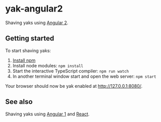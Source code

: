 yak-angular2
============

Shaving yaks using [Angular 2](https://angular.io/).

Getting started
---------------

To start shaving yaks:

1. [Install npm](https://docs.npmjs.com/getting-started/installing-node)
2. Install node modules: `npm install`
3. Start the interactive TypeScript compiler: `npm run watch`
4. In another terminal window start and open the web server: `npm start`

Your browser should now be yak enabled at http://127.0.0.1:8080/.

See also
--------

Shaving yaks using [Angular 1](https://github.com/markhobson/yak-angular1) and [React](https://github.com/markhobson/yak-react).
